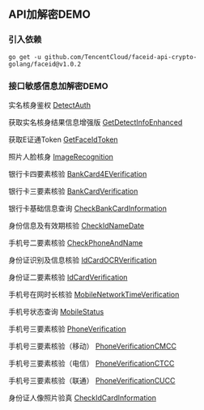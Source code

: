 ## API加解密DEMO

### 引入依赖

```golang
go get -u github.com/TencentCloud/faceid-api-crypto-golang/faceid@v1.0.2

```

### 接口敏感信息加解密DEMO

实名核身鉴权
[DetectAuth](example%2FDetectAuth_test.go)

获取实名核身结果信息增强版
[GetDetectInfoEnhanced](example%2FGetDetectInfoEnhanced_test.go)

获取E证通Token
[GetFaceIdToken](example%2FGetFaceIdToken_test.go)

照片人脸核身
[ImageRecognition](example%2FImageRecognition_test.go)

银行卡四要素核验
[BankCard4EVerification](example%2FBankCard4EVerification_test.go)

银行卡三要素核验
[BankCardVerification](example%2FBankCardVerification_test.go)

银行卡基础信息查询
[CheckBankCardInformation](example%2FCheckBankCardInformation_test.go)

身份信息及有效期核验
[CheckIdNameDate](example%2FCheckIdNameDate_test.go)

手机号二要素核验
[CheckPhoneAndName](example%2FCheckPhoneAndName_test.go)

身份证识别及信息核验
[IdCardOCRVerification](example%2FIdCardOCRVerification_test.go)

身份证二要素核验
[IdCardVerification](example%2FIdCardVerification_test.go)

手机号在网时长核验
[MobileNetworkTimeVerification](example%2FMobileNetworkTimeVerification_test.go)

手机号状态查询
[MobileStatus](example%2FMobileStatus_test.go)

手机号三要素核验
[PhoneVerification](example%2FPhoneVerification_test.go)

手机号三要素核验（移动）
[PhoneVerificationCMCC](example%2FPhoneVerificationCMCC_test.go)

手机号三要素核验（电信）
[PhoneVerificationCTCC](example%2FPhoneVerificationCTCC_test.go)

手机号三要素核验（联通）
[PhoneVerificationCUCC](example%2FPhoneVerificationCUCC_test.go)

身份证人像照片验真
[CheckIdCardInformation](example%2FCheckIdCardInformation_test.go)
